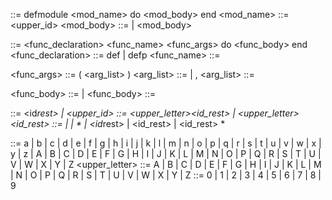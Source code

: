 <!-- BNF CFG for Elixir module and function definitions -->
<!-- Module definition -->

<module> ::= defmodule <mod_name> do <mod_body> end
<mod_name> ::= <upper_id>
<mod_body> ::= <function> | <function> <mod_body>

<!-- Function definition -->

<function> ::= <func_declaration> <func_name> <func_args> do <func_body> end
<func_declaration> ::= def | defp
<func_name> ::= <id>

<func_args> ::= ( <arg_list> )
<arg_list> ::= <arg> | <arg> , <arg_list>
<arg> ::= <id>

<func_body> ::= <statement> | <statement> <func_body>
<statement> ::= <id>

<!-- General expressions -->

<id> ::= <letter><id*rest> | <letter>
<upper_id> ::= <upper_letter><id_rest> | <upper_letter>
<id_rest> ::= <letter> | <digit> | * | <id*rest> <letter> | <id_rest> <digit> | <id_rest> *

<!--  General primitives -->

<letter> ::= a | b | c | d | e | f | g | h | i | j | k | l | m | n | o | p | q | r | s | t | u | v | w | x | y | z | A | B | C | D | E | F | G | H | I | J | K | L | M | N | O | P | Q | R | S | T | U | V | W | X | Y | Z
<upper_letter> ::= A | B | C | D | E | F | G | H | I | J | K | L | M | N | O | P | Q | R | S | T | U | V | W | X | Y | Z
<digit> ::= 0 | 1 | 2 | 3 | 4 | 5 | 6 | 7 | 8 | 9
